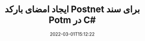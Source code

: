 ---
############################# Static ############################
layout: "auto-gen-signature"
date: 2022-03-01T15:12:22
draft: false
operation: Sign
signaturetype: Barcode
codetype: Postnet
fileformat: Potm
productName: .NET
lang: fa
productCode: net
otherformats: pdf doc docx docm dot dotm dotx odt ott rtf xls xlsx xlsm xlsb csv ods ots xltx xltm ppt pptx pps ppsx odp otp potx potm pptm ppsm png jpg bmp gif tiff svg webp wmf
breadcrumb: Put  Barcode signature on Potm for C#

############################# Head ############################
head_title: "eSign سند Potm با بارکد Postnet در C#"
head_description: "امضای بارکد Postnet را ایجاد کنید و آن را با استفاده از چند خط کد روی سند Potm با .NET قرار دهید. برای امضای فرمت های مختلف فایل از GroupDocs Document Signature API استفاده کنید."

############################# Header ############################
title: "ایجاد امضای بارکد Postnet برای سند Potm در C#"
description: "اسناد تجاری خود را با Postnet بارکد الکترونیکی امضا کنید. امضای بارکد را به سرعت و به راحتی با چند خط کد ایجاد کنید تا گزینه های امضا را تنظیم کنید."
bg_image: "https://cms.admin.containerize.com/templates/aspose/App_Themes/V3/images/bg/header1.png"
bg_overlay: false
button:
    enable: true

############################# SubMenu ############################
submenu:
    enable: true

    left:
        img_alt: "GroupDocs.Signature for .NET"
        image: "https://cms.admin.containerize.com/templates/groupdocs/images/product-logos/90x90-noborder/groupdocs-signature-net.png"
        product: "GroupDocs.Signature"
        platform: ".NET"



############################# About ############################
about:
    enable: true
    title: "درباره GroupDocs.Signature for .NET API امضای بارکد."
    content: |
        [GroupDocs.Signature for .NET](https://products.groupdocs.com/signature/net/) یک API سریع و آسان برای مدیریت امضای الکترونیکی اسناد دیجیتال با استفاده از انواع بارکد مانند UPCA، UPCE، EAN13، EAN14، Code39، Code39Extended، Code128، Codabar، Postnet، ISBN است. ، ITF14 و بسیاری دیگر. مشتریان می توانند به راحتی بارکدهایی را ایجاد کنند که متن مورد نیاز را ارائه می دهد و آنها را روی PDF، اسناد Microsoft Office Words، کتاب های کاری Microsoft Office Excel، ارائه های MS PowerPoint، فایل های Adobe Photoshop و فرمت های مختلف تصویر قرار می دهند. بارکدهای قرار داده شده در اسناد را می توان به روز کرد، جستجو کرد، تأیید کرد، حذف کرد یا پیش نمایش داد. علاوه بر این، سفارشی سازی بارکد پشتیبانی می شود.
    

############################# Steps ############################
steps:
    enable: true
    title_left: "مراحل امضای Potm با Barcode در C#"
    content_left: |
        [GroupDocs.Signature for .NET](https://products.groupdocs.com/signature/net/) امکان امضای اسناد Potm با امضاهای Barcode را سریع و آسان فراهم می‌کند.
        
        * یک نمونه از کلاس Signature ایجاد کنید که فایل Potm را به عنوان مسیر یا جریان حافظه امضا می کند.
        * کلاس SignOptions را راه اندازی کنید و تمام داده های درخواستی را تنظیم کنید.
        * فراخوانی متد Signature.Sign() برای ارسال خروجی Potm فایل یا جریان حافظه

    title_right: " سیستم مورد نیاز"
    content_right: |
        GroupDocs.Signature for .NET در تمام سیستم عامل ها و سیستم عامل های اصلی پشتیبانی می شود. لطفا قبل از اجرای کد زیر، از نصب پیش نیازهای زیر بر روی سیستم خود اطمینان حاصل کنید.

        * سیستم عامل: مایکروسافت ویندوز، لینوکس، MacOS
        * محیط های توسعه: Microsoft Visual Studio, Xamarin, MonoDevelop
        * Frameworks: .NET Framework, .NET Standard, .NET Core, Mono
        * آخرین GroupDocs.Signature for .NET را از [Nuget](https://www.nuget.org/packages/groupdocs.signature) دریافت کنید
         
    code: |
        ```csharp    
        
        // Set up input Potm file
        string filePath = "input.potm";
        // Set up output file
        string outputFilePath = "output.potm";

        // Instantiate Signature for input file
        using (var signature = new GroupDocs.Signature.Signature(filePath))
        {
                // create barcode option with predefined barcode text
                var options = new BarcodeSignOptions("BC12345678")
                {
                    // setup Barcode encoding type
                    EncodeType = BarcodeTypes.Postnet,

                    // set signature position
                    Left = 50,
                    Top = 50,
                    Width = 200,
                    Height = 50                                        
                };
                
                // sign Potm document
                SignResult result = signature.Sign(outputFilePath, options);
        }

        ```

############################# Demos ############################
demos:
    enable: true
    title: "امضای اسناد Potm با نسخه نمایشی زنده Barcode"
    content: |
       با مراجعه به وب‌سایت [GroupDocs.Signature App](https://products.groupdocs.app/signature/family) فایل Potm را با امضاهای مختلف در حال حاضر امضا کنید. نسخه ی نمایشی آنلاین رایگان در انتظار شماست.

        
############################# About Formats ############################
about_formats:
    enable: true
    format:
        # format loop
        - icon: "fas fa-barcode"
          title: "About Postnet Barcode"
          content: |
            POSTNET (تکنیک رمزگذاری عددی پستی) یک نماد بارکد است که توسط سرویس پست ایالات متحده برای کمک به هدایت نامه استفاده می شود.
          characterset: |
             ارقام عددی (0-9).
          textcapacity: |
             حداکثر 11 کاراکتر
          image: |
             iVBORw0KGgoAAAANSUhEUgAAACcAAAAjCAYAAAAXMhMjAAAAAXNSR0IArs4c6QAAAARnQU1BAACxjwv8YQUAAAAJcEhZcwAADsMAAA7DAcdvqGQAAACeSURBVFhH7c7BCkMxEELR/P9Pp1LoRrCXpi4Cbw5kIRKZtS82x52a407Ncae+HrfWer8Pyr+i/3NcQv/nuIT+z3EJ/X/Ocf9mlxuhsXZ2uREaa2eXG6Gxdna5ERprZ5cbobF2drkRGmtnlxuhsXZ2uREaa2eXG6Gxdna5ERprZ5cbobF2drkRGmtnlxuhsXZ2ubnAHHdqjjt18XF7vwDevzbHqsQWPwAAAABJRU5ErkJggg==

          link: ""

############################# More Formats ############################
more_formats:
    enable: true
    title: "سایر امضاهای پشتیبانی شده Barcode برای C#"
    content: |
        "همچنین می‌توانید {{Format}} را با سایر انواع امضا امضا کنید. لطفا لیست زیر را ببینید."
    format: 
        
       
back_to_top:
    enable: true
---